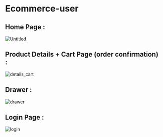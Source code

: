 # Ecommerce-user

## Home Page :

![Untitled](https://user-images.githubusercontent.com/62188211/230733481-66b417a6-0d8c-4819-a5f5-9bbceef35d92.jpg)

## Product Details + Cart Page (order confirmation) :

![details_cart](https://user-images.githubusercontent.com/62188211/230733820-55d0bfa9-481f-459b-ad5d-79460e5f3448.png)

## Drawer :

![drawer](https://user-images.githubusercontent.com/62188211/230733936-5e963315-8d7d-4ba1-a6b2-7900e0aa1fab.jpg)

## Login Page :

![login](https://user-images.githubusercontent.com/62188211/230734008-f190a4ea-162e-4a9f-ae97-ec17203ec21f.jpg)
